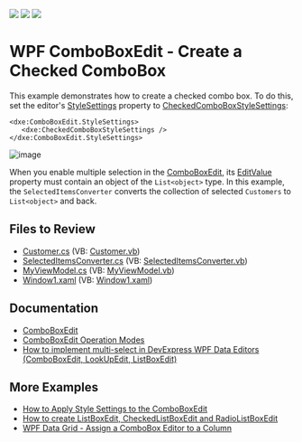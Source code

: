 <!-- default badges list -->
![](https://img.shields.io/endpoint?url=https://codecentral.devexpress.com/api/v1/VersionRange/128644481/22.2.2%2B)
[![](https://img.shields.io/badge/Open_in_DevExpress_Support_Center-FF7200?style=flat-square&logo=DevExpress&logoColor=white)](https://supportcenter.devexpress.com/ticket/details/E1971)
[![](https://img.shields.io/badge/📖_How_to_use_DevExpress_Examples-e9f6fc?style=flat-square)](https://docs.devexpress.com/GeneralInformation/403183)
<!-- default badges end -->

# WPF ComboBoxEdit - Create a Checked ComboBox

This example demonstrates how to create a checked combo box. To do this, set the editor's [StyleSettings](https://docs.devexpress.com/WPF/DevExpress.Xpf.Editors.BaseEdit.StyleSettings) property to [CheckedComboBoxStyleSettings](https://docs.devexpress.com/WPF/DevExpress.Xpf.Editors.CheckedComboBoxStyleSettings):

```xaml
<dxe:ComboBoxEdit.StyleSettings>
   <dxe:CheckedComboBoxStyleSettings />
</dxe:ComboBoxEdit.StyleSettings>
```

![image](https://user-images.githubusercontent.com/65009440/199476164-4545c7c8-1c45-4b95-912b-edbe83434b01.png)

When you enable multiple selection in the [ComboBoxEdit](https://docs.devexpress.com/WPF/DevExpress.Xpf.Editors.ComboBoxEdit), its [EditValue](https://docs.devexpress.devx/WPF/DevExpress.Xpf.Editors.BaseEdit.EditValue) property must contain an object of the `List<object>` type. In this example, the `SelectedItemsConverter` converts the collection of selected `Customers` to `List<object>` and back.

## Files to Review

* [Customer.cs](./CS/ComboBoxEdit_CreatingCheckedComboBox/Customer.cs) (VB: [Customer.vb](./VB/ComboBoxEdit_CreatingCheckedComboBox/Customer.vb))
* [SelectedItemsConverter.cs](./CS/ComboBoxEdit_CreatingCheckedComboBox/SelectedItemsConverter.cs) (VB: [SelectedItemsConverter.vb](./VB/ComboBoxEdit_CreatingCheckedComboBox/SelectedItemsConverter.vb))
* [MyViewModel.cs](./CS/ComboBoxEdit_CreatingCheckedComboBox/ViewModels/MyViewModel.cs) (VB: [MyViewModel.vb](./VB/ComboBoxEdit_CreatingCheckedComboBox/ViewModels/MyViewModel.vb))
* [Window1.xaml](./CS/ComboBoxEdit_CreatingCheckedComboBox/Window1.xaml) (VB: [Window1.xaml](./VB/ComboBoxEdit_CreatingCheckedComboBox/Window1.xaml))

## Documentation

* [ComboBoxEdit](https://docs.devexpress.com/WPF/DevExpress.Xpf.Editors.ComboBoxEdit)
* [ComboBoxEdit Operation Modes](https://docs.devexpress.com/WPF/116528/controls-and-libraries/data-editors/common-features/editor-operation-modes/comboboxedit)
* [How to implement multi-select in DevExpress WPF Data Editors (ComboBoxEdit, LookUpEdit, ListBoxEdit)](https://supportcenter.devexpress.com/ticket/details/t889444/how-to-implement-multi-select-when-using-devexpress-wpf-data-editors-comboboxedit)

## More Examples

* [How to Apply Style Settings to the ComboBoxEdit](https://github.com/DevExpress-Examples/how-to-apply-style-settings-to-the-comboboxedit-e1982)
* [How to create ListBoxEdit, CheckedListBoxEdit and RadioListBoxEdit](https://github.com/DevExpress-Examples/how-to-create-listboxedit-checkedlistboxedit-and-radiolistboxedit-e3973)
* [WPF Data Grid - Assign a ComboBox Editor to a Column](https://github.com/DevExpress-Examples/wpf-data-grid-assign-combobox-editor-to-column)
